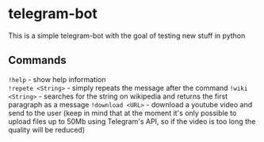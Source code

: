 # telegram-bot
This is a simple telegram-bot with the goal of testing new stuff in python

## Commands
`!help` - show help information\
`!repete <String>` - simply repeats the message after the command
`!wiki <String>` - searches for the string on wikipedia and returns the first paragraph as a message
`!download <URL>` - download a youtube video and send to the user (keep in mind that at the moment it's only possible to upload files up to 50Mb using Telegram's API, so if the video is too long the quality will be reduced)
